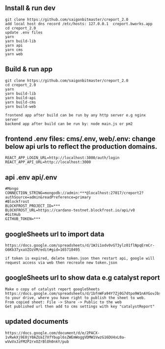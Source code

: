 ## Install & run dev

```
git clone https://github.com/saigonbitmaster/creport_2.0
add local host dns record /etc/hosts: 127.0.0.1  creport.bworks.app
cd creport_2.0
update .env files
yarn
yarn build-lib
yarn api
yarn cms
yarn web
```

## Build & run app

```
git clone https://github.com/saigonbitmaster/creport_2.0
cd creport_2.0
yarn
yarn build-lib
yarn build-api
yarn build-cms
yarn build-web

frontend app after build can be run by any http server e.g nginx server
backend app after build can be run by: node main.js or pm2
```

## frontend .env files: cms/.env, web/.env: change below api urls to reflect the production domains.

```
REACT_APP_LOGIN_URL=http://localhost:3000/auth/login
REACT_APP_API_URL=http://localhost:3000
```

## api .env api/.env

```
#Mongo
CONNECTION_STRING=mongodb://admin:***@localhost:27017/creport2?authSource=admin&readPreference=primary
#Blockfrost
BLOCKFROST_PROJECT_ID=***
BLOCKFROST_URL=https://cardano-testnet.blockfrost.io/api/v0
#GitHub
GITHUB_TOKEN=***

```

## googleSheets url to import data

```
https://docs.google.com/spreadsheets/d/1WJi1odv0vGT3ylz01flNpqErmCr-G6Kb37yxaVZOzVM/edit#gid=165710495

if token is expired, delete token.json then restart api, google will request access via web then recreate new token.json 

```


## googleSheets url to show data e.g catalyst report

```
Make o copy of catalyst report googleSheets https://docs.google.com/spreadsheets/d/1bfnWFa94Y7Zj0G7dtpo9W1nAYGovJbswipxiHT4UE3g/edit#gid=495459176 to your drive, where you have right to publish the sheet to web.
From copied sheet: File -> Share -> Public to the web
Get published url then add to cms settings with key "catalystReport"

```


## updated documents

```
https://docs.google.com/document/d/e/2PACX-1vRwkXj9E0jY0AZUaI7XfYbupl6sZWEmWoggVDMW1VwzG16DU4xL0a-wVwVxJzFM2P2rxOZrBlOh0nkY/pub

```